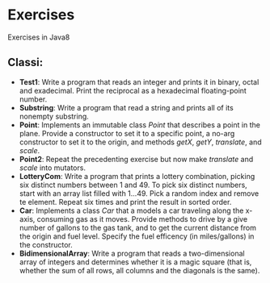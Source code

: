 # Exercises
Exercises in Java8

## Classi:
* **Test1**: Write a program that reads an integer and prints it in binary, octal and exadecimal. Print the reciprocal as a hexadecimal floating-point number.
* **Substring**: Write a program that read a string and prints all of its nonempty substring.
* **Point**: Implements an immutable class _Point_ that describes a point in the plane.
             Provide a constructor to set it to a specific point, a no-arg constructor to set it to the origin, and methods _getX_, _getY_, _translate_, and _scale_.
* **Point2**: Repeat the precedenting exercise but now make _translate_ and _scale_ into mutators.
* **LotteryCom**: Write a program that prints a lottery combination, picking six distinct numbers between 1 and 49.
                  To pick six distinct numbers, start with an array list filled with 1...49. Pick a random index and remove te element. Repeat six times and print the result in sorted order.
* **Car**: Implements a class _Car_ that a models a car traveling along the x-axis, consuming gas as it moves. Provide methods to drive by a give number of gallons to the gas tank,
           and to get the current distance from the origin and fuel level. Specify the fuel efficency (in miles/gallons) in the constructor.
* **BidimensionalArray**: Write a program that reads a two-dimensional array of integers and determines
                          whether it is a magic square (that is, whether the sum of all rows, all columns and the diagonals is the same).
